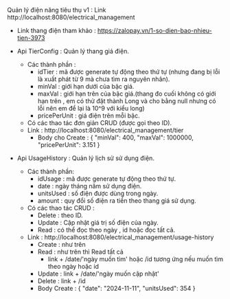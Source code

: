 Quản lý điện năng tiêu thụ v1 : 
  Link http://localhost:8080/electrical_management
- Link thang điện tham khảo : https://zalopay.vn/1-so-dien-bao-nhieu-tien-3973
- Api TierConfig : Quản lý thang giá điện.
    - Các thành phần :
      - idTier : mã được generate tự động theo thứ tự (nhưng đang bị lỗi là xuất phát từ 9 mà chưa tìm ra nguyên nhân).
      - minVal : giới hạn dưới của bậc giá.
      - maxVal : giới hạn trên của bậc giá.(thang đo cuối không có giới hạn trên , em có thử đặt thành Long và cho bằng null nhưng có lỗi nên em để lại là 10^9 với kiểu long)
      - pricePerUnit : giá điện trên mỗi bậc.
    - Có các thao tác đơn giản CRUD (được gọi theo ID).
    - Link : http://localhost:8080/electrical_management/tier
      - Body cho Create :
        {
        "minVal": 400,
        "maxVal": 1000000,
        "pricePerUnit": 3.151
        }

- Api UsageHistory : Quản lý lịch sử sử dụng điện.
  - Các thành phần:
    - idUsage : mã được generate tự động theo thứ tự.
    - date : ngày tháng năm sử dụng điện.
    - unitsUsed : số điện được dùng trong ngày.
    - amount : quy đổi số điện ra tiền theo thang giá sử dụng.
  - Có các thao tác CRUD :
    - Delete : theo ID.
    - Update : Cập nhật giá trị số điện của ngày.
    - Read : có thể đọc theo ngày , id hoặc đọc tất cả.
  - Link : http://localhost:8080/electrical_management/usage-history
    - Create : như trên
    - Read : như trên thì Read tất cả
      - link + /date/'ngày muốn tìm' hoặc /id tương ứng nếu muốn tìm theo ngày hoặc id
    - Update : link + /date/'ngày muốn cập nhật'
    - Delete : link + /id
    - Body Create :
      {
      "date": "2024-11-11",
      "unitsUsed": 354
      }

